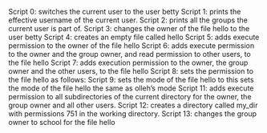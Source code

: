 Script 0: switches the current user to the user betty
Script 1: prints the effective username of the current user.
Script 2: prints all the groups the current user is part of.
Script 3: changes the owner of the file hello to the user betty
Script 4: creates an empty file called hello
Script 5: adds execute permission to the owner of the file hello
Script 6: adds execute permission to the owner and the group owner, and read permission to other users, to the file hello
Script 7: adds execution permission to the owner, the group owner and the other users, to the file hello
Script 8: sets the permission to the file hello as follows:
Script 9: sets the mode of the file hello to this
sets the mode of the file hello the same as olleh’s mode
Script 11: adds execute permission to all subdirectories of the current directory for the owner, the group owner and all other users.
Script 12: creates a directory called my_dir with permissions 751 in the working directory.
Script 13: changes the group owner to school for the file hello
